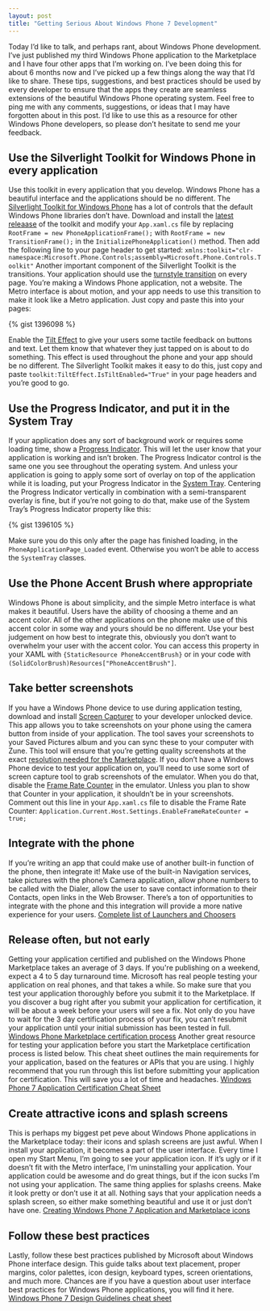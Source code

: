 ```yaml
---
layout: post
title: "Getting Serious About Windows Phone 7 Development"
---
```


Today I’d like to talk, and perhaps rant, about Windows Phone development. I’ve just published my third Windows Phone application to the Marketplace and I have four other apps that I’m working on. I’ve been doing this for about 6 months now and I’ve picked up a few things along the way that I’d like to share. These tips, suggestions, and best practices should be used by every developer to ensure that the apps they create are seamless extensions of the beautiful Windows Phone operating system. Feel free to ping me with any comments, suggestions, or ideas that I may have forgotten about in this post. I’d like to use this as a resource for other Windows Phone developers, so please don’t hesitate to send me your feedback.

## Use the Silverlight Toolkit for Windows Phone in every application

Use this toolkit in every application that you develop. Windows Phone has a beautiful interface and the applications should be no different. The [Silverlight Toolkit for Windows Phone](http://silverlight.codeplex.com/) has a lot of controls that the default Windows Phone libraries don’t have. Download and install the [latest releaase](http://silverlight.codeplex.com/releases) of the toolkit and modify your `App.xaml.cs` file by replacing `RootFrame = new PhoneApplicationFrame();` with `RootFrame = new TransitionFrame();` in the `InitializePhoneApplication()` method. Then add the following line to your page header to get started: `xmlns:toolkit="clr-namespace:Microsoft.Phone.Controls;assembly=Microsoft.Phone.Controls.Toolkit"` Another important component of the Silverlight Toolkit is the transitions. Your application should use the [turnstyle transition](http://worldwidecode.wordpress.com/2011/08/05/page-transitions-in-windows-phone-7-part-2/) on every page. You’re making a Windows Phone application, not a website. The Metro interface is about motion, and your app needs to use this transition to make it look like a Metro application. Just copy and paste this into your pages:

{% gist 1396098 %}

Enable the [Tilt Effect](http://msdn.microsoft.com/en-us/library/ff941094(v=vs.92).aspx) to give your users some tactile feedback on buttons and text. Let them know that whatever they just tapped on is about to do something. This effect is used throughout the phone and your app should be no different. The Silverlight Toolkit makes it easy to do this, just copy and paste `toolkit:TiltEffect.IsTiltEnabled="True"` in your page headers and you’re good to go.

## Use the Progress Indicator, and put it in the System Tray

If your application does any sort of background work or requires some loading time, show a [Progress Indicator](http://msdn.microsoft.com/en-us/library/microsoft.phone.shell.progressindicator(v=vs.92).aspx). This will let the user know that your application is working and isn’t broken. The Progress Indicator control is the same one you see throughout the operating system. And unless your application is going to apply some sort of overlay on top of the application while it is loading, put your Progress Indicator in the [System Tray](http://msdn.microsoft.com/en-us/library/microsoft.phone.shell.systemtray(v=vs.92).aspx). Centering the Progress Indicator vertically in combination with a semi-transparent overlay is fine, but if you’re not going to do that, make use of the System Tray’s Progress Indicator property like this:

{% gist 1396105 %}

Make sure you do this only after the page has finished loading, in the `PhoneApplicationPage_Loaded` event. Otherwise you won’t be able to access the `SystemTray` classes.

## Use the Phone Accent Brush where appropriate

Windows Phone is about simplicity, and the simple Metro interface is what makes it beautiful. Users have the ability of choosing a theme and an accent color. All of the other applications on the phone make use of this accent color in some way and yours should be no different. Use your best judgement on how best to integrate this, obviously you don’t want to overwhelm your user with the accent color. You can access this property in your XAML with `{StaticResource PhoneAccentBrush}` or in your code with `(SolidColorBrush)Resources["PhoneAccentBrush"]`.

## Take better screenshots

If you have a Windows Phone device to use during application testing, download and install [Screen Capturer](http://forum.xda-developers.com/showthread.php?t=1316199) to your developer unlocked device. This app allows you to take screenshots on your phone using the camera button from inside of your application. The tool saves your screenshots to your Saved Pictures album and you can sync these to your computer with Zune. This tool will ensure that you’re getting quality screenshots at the exact [resolution needed for the Marketplace](http://msdn.microsoft.com/en-us/library/hh184844(v=vs.92).aspx). If you don’t have a Windows Phone device to test your application on, you’ll need to use some sort of screen capture tool to grab screenshots of the emulator. When you do that, disable the [Frame Rate Counter](http://msdn.microsoft.com/en-us/library/gg588380(v=vs.92).aspx) in the emulator. Unless you plan to show that Counter in your application, it shouldn’t be in your screenshots. Comment out this line in your `App.xaml.cs` file to disable the Frame Rate Counter: `Application.Current.Host.Settings.EnableFrameRateCounter = true;`

## Integrate with the phone

If you’re writing an app that could make use of another built-in function of the phone, then integrate it! Make use of the built-in Navigation services, take pictures with the phone’s Camera application, allow phone numbers to be called with the Dialer, allow the user to save contact information to their Contacts, open links in the Web Browser. There’s a ton of opportunities to integrate with the phone and this integration will provide a more native experience for your users. [Complete list of Launchers and Choosers](http://msdn.microsoft.com/en-us/library/microsoft.phone.tasks(v=vs.92).aspx)

## Release often, but not early

Getting your application certified and published on the Windows Phone Marketplace takes an average of 3 days. If you're publishing on a weekend, expect a 4 to 5 day turnaround time. Microsoft has real people testing your application on real phones, and that takes a while. So make sure that you test your application thoroughly before you submit it to the Marketplace. If you discover a bug right after you submit your application for certification, it will be about a week before your users will see a fix. Not only do you have to wait for the 3 day certification process of your fix, you can’t resubmit your application until your initial submission has been tested in full. [Windows Phone Marketplace certification process](http://msdn.microsoft.com/en-us/library/hh202928(v=vs.92).aspx) Another great resource for testing your application before you start the Marketplace certification process is listed below. This cheat sheet outlines the main requirements for your application, based on the features or APIs that you are using. I highly recommend that you run through this list before submitting your application for certification. This will save you a lot of time and headaches. [Windows Phone 7 Application Certification Cheat Sheet](http://www.silverlightshow.net/items/Windows-Phone-7-Application-Certification-Cheat-Sheet.aspx)

## Create attractive icons and splash screens

This is perhaps my biggest pet peve about Windows Phone applications in the Marketplace today: their icons and splash screens are just awful. When I install your application, it becomes a part of the user interface. Every time I open my Start Menu, I’m going to see your application icon. If it’s ugly or if it doesn’t fit with the Metro interface, I’m uninstalling your application. Your application could be awesome and do great things, but if the icon sucks I’m not using your application. The same thing applies for splashs creens. Make it look pretty or don’t use it at all. Nothing says that your application needs a splash screen, so either make something beautiful and use it or just don’t have one. [Creating Windows Phone 7 Application and Marketplace icons](http://expression.microsoft.com/en-us/gg317447)

## Follow these best practices

Lastly, follow these best practices published by Microsoft about Windows Phone interface design. This guide talks about text placement, proper margins, color palettes, icon design, keyboard types, screen orientations, and much more. Chances are if you have a question about user interface best practices for Windows Phone applications, you will find it here. [Windows Phone 7 Design Guidelines cheat sheet](http://blogs.msdn.com/b/silverlight_sdk/archive/2011/01/07/windows-phone-7-design-guidelines-cheat-sheet.aspx)
